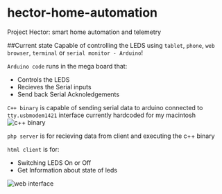 hector-home-automation
======================

Project Hector: smart home automation and telemetry

##Current state
Capable of controlling the LEDS using `tablet`, `phone`, `web browser`, `terminal` or `serial monitor - Arduino`!

`Arduino code` runs in the mega board that:
 - Controls the LEDS
 - Recieves the Serial inputs
 - Send back Serial Acknoledgements

`C++ binary` is capable of sending serial data to arduino connected to `tty.usbmodem1421` interface currently hardcoded for my macintosh
![c++ binary](http://cistoner.org/minhaz/wp-content/uploads/2014/12/Screen-Shot-2014-12-17-at-8.20.35-pm-1024x207.png)

`php server` is for recieving data from client and executing the c++ binary

`html client` is for:
 - Switching LEDS On or Off
 - Get Information about state of leds

![web interface](http://cistoner.org/minhaz/wp-content/uploads/2014/12/Screen-Shot-2014-12-17-at-8.22.56-pm-1024x473.png)
